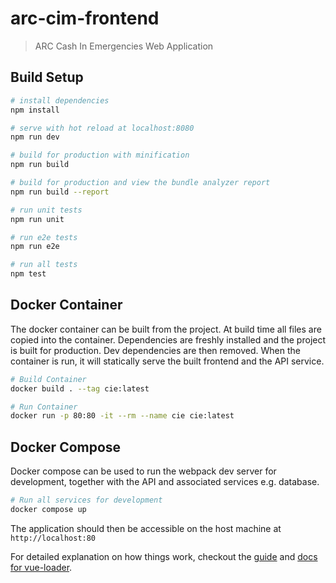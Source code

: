 # arc-cim-frontend

> ARC Cash In Emergencies Web Application

## Build Setup

``` bash
# install dependencies
npm install

# serve with hot reload at localhost:8080
npm run dev

# build for production with minification
npm run build

# build for production and view the bundle analyzer report
npm run build --report

# run unit tests
npm run unit

# run e2e tests
npm run e2e

# run all tests
npm test
```

## Docker Container

The docker container can be built from the project. At build time all files are
copied into the container. Dependencies are freshly installed and the project
is built for production. Dev dependencies are then removed. When the container
is run, it will statically serve the built frontend and the API service.

```bash
# Build Container
docker build . --tag cie:latest

# Run Container
docker run -p 80:80 -it --rm --name cie cie:latest
```

## Docker Compose

Docker compose can be used to run the webpack dev server for development,
together with the API and associated services e.g. database.

```bash
# Run all services for development
docker compose up
```
The application should then be accessible on the host machine at `http://localhost:80`

For detailed explanation on how things work, checkout the [guide](http://vuejs-templates.github.io/webpack/) and [docs for vue-loader](http://vuejs.github.io/vue-loader).
